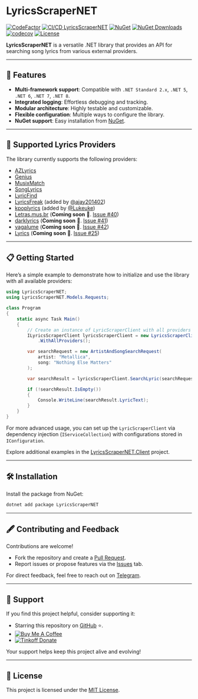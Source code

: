 # LyricsScraperNET

[![CodeFactor](https://www.codefactor.io/repository/github/skuill/lyricsscrapernet/badge)](https://www.codefactor.io/repository/github/skuill/lyricsscrapernet)
[![CI/CD LyricsScraperNET](https://github.com/skuill/LyricsScraperNET/actions/workflows/cicd.yaml/badge.svg)](https://github.com/skuill/LyricsScraperNET/actions/workflows/cicd.yaml)
[![NuGet](https://img.shields.io/nuget/vpre/LyricsScraperNET?label=NuGet)](https://www.nuget.org/packages/LyricsScraperNET/)
[![NuGet Downloads](https://img.shields.io/nuget/dt/LyricsScraperNET?label=Downloads)](https://www.nuget.org/packages/LyricsScraperNET/)
[![codecov](https://codecov.io/github/skuill/LyricsScraperNET/graph/badge.svg?token=4WVKKT969S)](https://codecov.io/github/skuill/LyricsScraperNET)
[![License](https://img.shields.io/github/license/skuill/LyricsScraperNET)](./LICENSE)

**LyricsScraperNET** is a versatile .NET library that provides an API for searching song lyrics from various external providers. 

---

## 🌟 Features

- **Multi-framework support**: Compatible with `.NET Standard 2.x`, `.NET 5`, `.NET 6`, `.NET 7`, `.NET 8`.
- **Integrated logging**: Effortless debugging and tracking.
- **Modular architecture**: Highly testable and customizable.
- **Flexible configuration**: Multiple ways to configure the library.
- **NuGet support**: Easy installation from [NuGet](https://www.nuget.org/packages/LyricsScraperNET/).

---

## 🎤 Supported Lyrics Providers

The library currently supports the following providers:

- [AZLyrics](https://www.azlyrics.com/)
- [Genius](https://genius.com/)
- [MusixMatch](https://www.musixmatch.com/)
- [SongLyrics](https://www.songlyrics.com/)
- [LyricFind](https://www.lyricfind.com/)
- [LyricsFreak](https://www.lyricsfreak.com/) (added by [@ajay201402](https://github.com/ajay201402))
- [kpoplyrics](https://www.kpoplyrics.net/) (added by [@Lukeuke](https://github.com/Lukeuke))
- [Letras.mus.br](https://www.letras.mus.br/) (**Coming soon** 🚧. [Issue #40](https://github.com/skuill/LyricsScraperNET/issues/40))
- [darklyrics](http://www.darklyrics.com/) (**Coming soon** 🚧. [Issue #41](https://github.com/skuill/LyricsScraperNET/issues/41))
- [vagalume](https://www.vagalume.com.br/) (**Coming soon** 🚧. [Issue #42](https://github.com/skuill/LyricsScraperNET/issues/42))
- [Lyrics](https://www.lyrics.com/) (**Coming soon** 🚧. [Issue #25](https://github.com/skuill/LyricsScraperNET/issues/25))

---

## 📋 Getting Started

Here’s a simple example to demonstrate how to initialize and use the library with all available providers:

```csharp
using LyricsScraperNET;
using LyricsScraperNET.Models.Requests;

class Program
{
    static async Task Main()
    {
        // Create an instance of LyricScraperClient with all providers
        ILyricsScraperClient lyricsScraperClient = new LyricsScraperClient()
            .WithAllProviders();

        var searchRequest = new ArtistAndSongSearchRequest(
            artist: "Metallica", 
            song: "Nothing Else Matters"
        );

        var searchResult = lyricsScraperClient.SearchLyric(searchRequest);

        if (!searchResult.IsEmpty())
        {
            Console.WriteLine(searchResult.LyricText);
        }
    }
}
```

For more advanced usage, you can set up the `LyricScraperClient` via dependency injection (`IServiceCollection`) with configurations stored in `IConfiguration`.

Explore additional examples in the [LyricsScraperNET.Client](LyricsScraperNET.Client/Program.cs) project.

---

## 🛠️ Installation

Install the package from NuGet:

```sh
dotnet add package LyricsScraperNET
```

---

## 🖋️ Contributing and Feedback

Contributions are welcome! 

- Fork the repository and create a [Pull Request](https://github.com/skuill/LyricScraperNET/pulls).
- Report issues or propose features via the [Issues](https://github.com/skuill/LyricScraperNET/issues/new) tab.

For direct feedback, feel free to reach out on [Telegram](https://t.me/skuill).

---

## 💖 Support

If you find this project helpful, consider supporting it:

- Starring this repository on [GitHub](https://github.com/skuill/LyricsScraperNET/stargazers) ⭐.
- [![Buy Me A Coffee](https://www.buymeacoffee.com/assets/img/custom_images/orange_img.png)](https://www.buymeacoffee.com/skuill)  
- [![Tinkoff Donate](https://www.paypalobjects.com/en_US/i/btn/btn_donateCC_LG.gif)](https://www.tinkoff.ru/cf/3MNYeRds3s)

Your support helps keep this project alive and evolving!

---

## 📜 License

This project is licensed under the [MIT License](./LICENSE).
